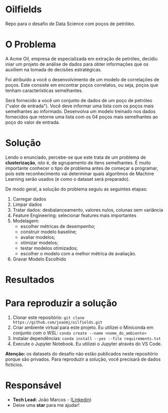 # **Oilfields**
Repo para o desafio de Data Science com poços de petróleo.

# **O Problema**
A Acme Oil, empresa de especializada em extração de petróleo, decidiu iniar um projeto de análise de dados para obter informações que os auxiliem na tomada de decisões estratégicas.

Foi atribuído a você o desenvolvimento de um modelo de correlações de poços. Este consiste em encontrar poços correlatos, ou seja, poços que tenham características semelhantes.

Será fornecido a você um conjunto de dados de um poço de petróleo ("valor de entrada"). Você deve informar uma lista com os poços mais semelhantes ao informado. Desenvolva um modelo treinado nos dados fornecidos que retorne uma lista com os 04 poços mais semelhantes ao poço do valor de entrada.

# **Solução**
Lendo o enunciado, percebe-se que este trata de um problema de **clusterização**, isto é, de agrupamento de itens semelhantes. É muito importante conhecer o tipo de problema antes de começar a programar, pois este reconhecimento vai determinar quais algoritmos de Machine Learning serão usados (e como o dataset será preparado).

De modo geral, a solução do problema seguiu as seguintes etapas:

1. Carregar dados
2. Limpar dados
3. Tratar dados: desbalanceamento, valores nulos, colunas sem variância
4. Feature Engineering: selecionar features mais importantes
5. Modelagem: 
    - escolher métricas de desempenho; 
    - construir modelo baseline;
    - avaliar modelos; 
    - otimizar modelos;
    - testar modelos otimizados;
    - escolher o modelo com a melhor métrica de avaliação.
6. Gravar Modelo Escolhido

# **Resultados**


# **Para reproduzir a solução**

1. Clonar este repositório: `git clone https://github.com/joaomj/oilfields.git`
2. Criar ambiente virtual para este projeto. Eu utilizei o Miniconda em conjunto com o WSL: `conda create --name <nome_do_ambiente>`
3. Instalar dependências: `conda install --yes --file requirements.txt`
4. Execute o Jupyter Notebook. Eu utilizei o Jupyter através do VS Code.

**Atenção:** os datasets do desafio não estão publicados neste repositório porque são privados. Para reproduzir a solução, você precisará de dados fictícios.

# **Responsável**
- **Tech Lead:** João Marcos - ([Linkedin](https://www.linkedin.com/in/joaomj))
- Deixe uma **star** para me ajudar!